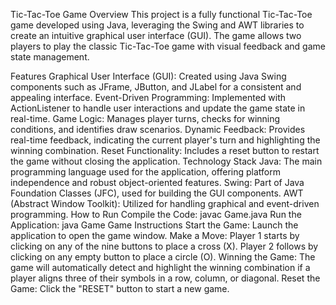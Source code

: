 Tic-Tac-Toe Game
Overview
This project is a fully functional Tic-Tac-Toe game developed using Java, leveraging the Swing and AWT libraries to create an intuitive graphical user interface (GUI). The game allows two players to play the classic Tic-Tac-Toe game with visual feedback and game state management.

Features
Graphical User Interface (GUI): Created using Java Swing components such as JFrame, JButton, and JLabel for a consistent and appealing interface.
Event-Driven Programming: Implemented with ActionListener to handle user interactions and update the game state in real-time.
Game Logic: Manages player turns, checks for winning conditions, and identifies draw scenarios.
Dynamic Feedback: Provides real-time feedback, indicating the current player's turn and highlighting the winning combination.
Reset Functionality: Includes a reset button to restart the game without closing the application.
Technology Stack
Java: The main programming language used for the application, offering platform independence and robust object-oriented features.
Swing: Part of Java Foundation Classes (JFC), used for building the GUI components.
AWT (Abstract Window Toolkit): Utilized for handling graphical and event-driven programming.
How to Run
Compile the Code:
javac Game.java
Run the Application:
java Game
Game Instructions
Start the Game: Launch the application to open the game window.
Make a Move: Player 1 starts by clicking on any of the nine buttons to place a cross (X). Player 2 follows by clicking on any empty button to place a circle (O).
Winning the Game: The game will automatically detect and highlight the winning combination if a player aligns three of their symbols in a row, column, or diagonal.
Reset the Game: Click the "RESET" button to start a new game.
